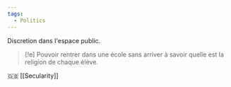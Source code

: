 ```yaml
---
tags:
  - Politics
---
```

Discretion dans l'espace public.

> [!e] Pouvoir rentrer dans une école sans arriver à savoir quelle est la religion de chaque élève.

🇬🇧 [[Secularity]]  



